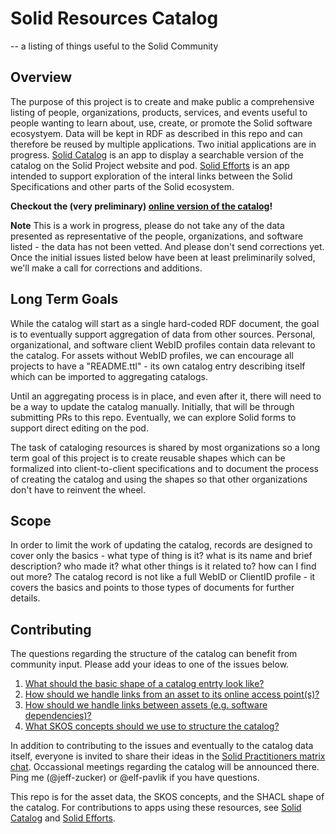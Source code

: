 # Solid Resources Catalog

-- a listing of things useful to the Solid Community

## Overview

The purpose of this project is to create and make public a comprehensive listing of people, organizations, products, services, and events useful to people wanting to learn about, use, create, or promote the Solid software ecosystyem.  Data will be kept in RDF as described in this repo and can therefore be reused by multiple applications.  Two initial applications are in progress. [Solid Catalog](https://github.com/solid-contrib/catalog) is an app to display a searchable version of the catalog on the Solid Project website and pod. [Solid Efforts](https://github.com/elf-pavlik/solid-efforts) is an app intended to support exploration of the interal links between the Solid Specifications and other parts of the Solid ecosystem. 

**Checkout the (very preliminary) [online version of the catalog](https://solidproject.solidcommunity.net/catalog/)!**

**Note** This is a work in progress, please do not take any of the data presented as representative of the people, organizations, and software listed - the data has not been vetted.  And please don't send corrections yet. Once the initial issues listed below have been at least preliminarily solved, we'll make a call for corrections and additions.

## Long Term Goals

While the catalog will start as a single hard-coded RDF document, the goal is to eventually support aggregation of data from other sources.  Personal, organizational, and software client WebID profiles contain data relevant to the catalog.  For assets without WebID profiles, we can encourage all projects to have a "README.ttl" - its own catalog entry describing itself which can be imported to aggregating catalogs.

Until an aggregating process is in place, and even after it, there will need to be a way to update the catalog manually.  Initially, that will be through submitting PRs to this repo.  Eventually, we can explore Solid forms to support direct editing on the pod.

The task of cataloging resources is shared by most organizations so a long term goal of this project is to create reusable shapes which can be formalized into client-to-client specifications and to document the process of creating the catalog and using the shapes so that other organizations don't have to reinvent the wheel.

## Scope

In order to limit the work of updating the catalog, records are designed to cover only the basics - what type of thing is it? what is its name and brief description? who made it? what other things is it related to? how can I find out more?  The catalog record is not like a full WebID or ClientID profile - it covers the basics and points to those types of documents for further details.

## Contributing

The questions regarding the structure of the catalog can benefit from community input.  Please add your ideas to one of the issues below.

1. [What should the basic shape of a catalog entrty look like?](https://github.com/solid/catalog/issues/1)
2. [How should we handle links from an asset to its online access point(s)?](https://github.com/solid/catalog/issues/2)
3. [How should we handle links between assets (e.g. software dependencies)?](https://github.com/solid/catalog/issues/3)
4. [What SKOS concepts should we use to structure the catalog?](https://github.com/solid/catalog/issues/4)

In addition to contributing to the issues and eventually to the catalog data itself, everyone is invited to share their ideas in the [Solid Practitioners matrix chat](https://matrix.to/#/#solid-practitioners:matrix.org).  Occassional meetings regarding the catalog will be announced there. Ping me (@jeff-zucker) or @elf-pavlik if you have questions.

This repo is for the asset data, the SKOS concepts, and the SHACL shape of the catalog.  For contributions to apps using these resources, see [Solid Catalog](https://github.com/solid-contrib/catalog) and [Solid Efforts](https://github.com/elf-pavlik/solid-efforts).

